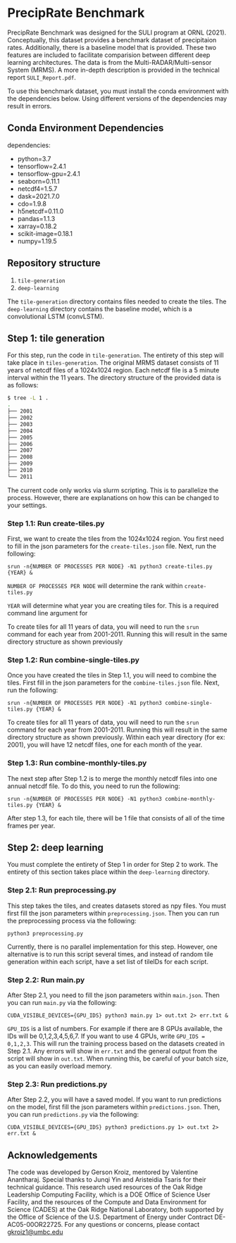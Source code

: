 # PrecipRate Benchmark
PrecipRate Benchmark was designed for the SULI program at ORNL (2021). Conceptually, this dataset provides a benchmark dataset of precipitaion rates. Additionally, there is a baseline model that is provided. These two features are included to facilitate comparision between different deep learning architectures. The data is from the Multi-RADAR/Multi-sensor System (MRMS). A more in-depth description is provided in the technical report ```SULI_Report.pdf```.

To use this benchmark dataset, you must install the conda environment with the dependencies below. Using different versions of the dependencies may result in errors.


## Conda Environment Dependencies
dependencies:
  - python=3.7
  - tensorflow=2.4.1
  - tensorflow-gpu=2.4.1
  - seaborn=0.11.1
  - netcdf4=1.5.7
  - dask=2021.7.0
  - cdo=1.9.8
  - h5netcdf=0.11.0
  - pandas=1.1.3
  - xarray=0.18.2
  - scikit-image=0.18.1
  - numpy=1.19.5


## Repository structure
1) ```tile-generation```
2) ```deep-learning```

The ```tile-generation``` directory contains files needed to create the tiles. The ```deep-learning``` directory contains the baseline model, which is a convolutional LSTM (convLSTM).

## Step 1: tile generation 
For this step, run the code in ```tile-generation```. The entirety of this step will take place in ```tiles-generation```. The original MRMS dataset consists of 11 years of netcdf files of a 1024x1024 region. Each netcdf file is a 5 minute interval within the 11 years. The directory structure of the provided data is as follows:

```bash
$ tree -L 1 .
.
├── 2001
├── 2002
├── 2003
├── 2004
├── 2005
├── 2006
├── 2007
├── 2008
├── 2009
├── 2010
└── 2011
```

The current code only works via slurm scripting. This is to parallelize the process. However, there are explanations on how this can be changed to your settings.

### Step 1.1: Run create-tiles.py
First, we want to create the tiles from the 1024x1024 region. You first need to fill in the json parameters for the ```create-tiles.json``` file. Next, run the following:

```
srun -n{NUMBER OF PROCESSES PER NODE} -N1 python3 create-tiles.py {YEAR} &
```

```NUMBER OF PROCESSES PER NODE``` will determine the rank within ```create-tiles.py```

```YEAR``` will determine what year you are creating tiles for. This is a required command line argument for 

To create tiles for all 11 years of data, you will need to run the ```srun``` command for each year from 2001-2011. Running this will result in the same directory structure as shown previously

### Step 1.2: Run combine-single-tiles.py
Once you have created the tiles in Step 1.1, you will need to combine the tiles. First fill in the json parameters for the ```combine-tiles.json``` file. Next, run the following:

```
srun -n{NUMBER OF PROCESSES PER NODE} -N1 python3 combine-single-tiles.py {YEAR} &
```

To create tiles for all 11 years of data, you will need to run the ```srun``` command for each year from 2001-2011. Running this will result in the same directory structure as shown previously. Within each year directory (for ex: 2001), you will have 12 netcdf files, one for each month of the year. 


### Step 1.3: Run combine-monthly-tiles.py
The next step after Step 1.2 is to merge the monthly netcdf files into one annual netcdf file. To do this, you need to run the following:

```
srun -n{NUMBER OF PROCESSES PER NODE} -N1 python3 combine-monthly-tiles.py {YEAR} &
```

After step 1.3, for each tile, there will be 1 file that consists of all of the time frames per year.


## Step 2: deep learning
You must complete the entirety of Step 1 in order for Step 2 to work. The entirety of this section takes place within the ```deep-learning``` directory.

### Step 2.1: Run preprocessing.py
This step takes the tiles, and creates datasets stored as npy files. You must first fill the json parameters within ```preprocessing.json```. Then you can run the preprocessing process via the following:

```
python3 preprocessing.py
```

Currently, there is no parallel implementation for this step. However, one alternative is to run this script several times, and instead of random tile generation within each script, have a set list of tileIDs for each script.

### Step 2.2: Run main.py
After Step 2.1, you need to fill the json parameters within ```main.json```.  Then you can run ```main.py``` via the following:

```
CUDA_VISIBLE_DEVICES={GPU_IDS} python3 main.py 1> out.txt 2> err.txt &
```

```GPU_IDS``` is a list of numbers. For example if there are 8 GPUs available, the IDs will be 0,1,2,3,4,5,6,7. If you want to use 4 GPUs, write ```GPU_IDS = 0,1,2,3```. 
This will run the training process based on the datasets created in Step 2.1. Any errors will show in ```err.txt``` and the general output from the script will show in ```out.txt```. When running this, be careful of your batch size, as you can easily overload memory.

### Step 2.3: Run predictions.py
After Step 2.2, you will have a saved model. If you want to run predictions on the model, first fill the json parameters within ```predictions.json```. Then, you can run ```predictions.py``` via the following:

```
CUDA_VISIBLE_DEVICES={GPU_IDS} python3 predictions.py 1> out.txt 2> err.txt &
```

## Acknowledgements

The code was developed by Gerson Kroiz, mentored by Valentine Anantharaj. Special thanks to Junqi Yin and Aristeidia Tsaris for their technical guidance. This research used resources of the Oak Ridge Leadership Computing Facility, which is a DOE Office of Science User Facility, and the resources of the Compute and Data Environment for Science (CADES) at the Oak Ridge National Laboratory, both supported by the Office of Science of the U.S. Department of Energy under Contract DE-AC05-00OR22725. For any questions or concerns, please contact gkroiz1@umbc.edu